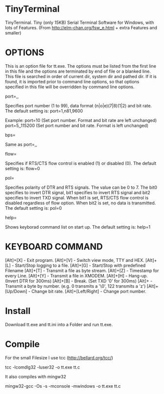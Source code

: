TinyTerminal
============

TinyTerminal. Tiny (only 15KB) Serial Terminal Software for Windows, with lots of Features. (From http://elm-chan.org/fsw_e.html + extra Features and smaller)


OPTIONS
=======

This is an option file for tt.exe. The options must be listed from the first line
in this file and the options are terminated by end of file or a blanked line.
This file is searched in order of current dir, system dir and pathed dir.
If it is found, it is imported prior to command line options, so that options
specified in this file will be overridden by command line options.

port=<port>,<format>,<bps>

 Specifies port number (1 to 99), data format (n|o|e)(7|8)(1|2) and bit rate.
 The default setting is: port=1,n81,9600

 Example:
  port=10         (Set port number. Format and bit rate are left unchanged)
  port=5,,115200  (Set port number and bit rate. Format is left unchanged)


bps=<bps>

  Same as port=,,<bps>


flow=<flag>

  Specifies if RTS/CTS flow control is enabled (1) or disabled (0). 
  The default setting is: flow=0


pol=<flags>

  Specifies polarity of DTR and RTS signals. The value can be 0 to 7.
  The bit0 specifies to invert DTR signal, bit1 specifies to invert
  RTS signal and bit2 specifies to invert TXD signal. When bit1 is set,
  RTS/CTS flow control is disabled regardless of flow option. When bit2
  is set, no data is transmitted. The default setting is: pol=0


help=<flag>

  Shows keyborad command list on start up.
  The default setting is: help=1


KEYBOARD COMMAND
================

 [Alt]+[X] - Exit program.
 [Alt]+[V] - Switch view mode, TTY and HEX.
 [Alt]+[L] - Start/Stop logging to a file.
 [Alt]+[G] - Start/Stop with predefined Filename
 [Alt]+[T] - Transmit a file as byte stream.
 [Alt]+[Z] - Timestamp for every Line.
 [Alt]+[Y] - Transmit a file in XMODEM.
 [Alt]+[H] - Hang-up. (Invert DTR for 300ms)
 [Alt]+[B] - Break. (Set TXD '0' for 300ms)
 [Alt]+<nums> - Transmit a byte by number. (e.g. 0 transmits a '\0', 122 transmits a 'z')
 [Alt]+[Up/Down] - Change bit rate.
 [Alt]+[Left/Right] - Change port number.

Install
=======

Download tt.exe and tt.ini into a Folder and run tt.exe.

Compile
=======

For the small Filesize I use tcc (http://bellard.org/tcc/)

 tcc -lcomdlg32 -luser32 -o tt.exe tt.c
 
It also compiles with mingw32
  
 mingw32-gcc -Os -s -mconsole -mwindows -o tt.exe tt.c